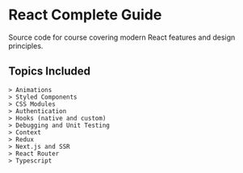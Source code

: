 # React Complete Guide

Source code for course covering modern React features and design principles. 

## Topics Included

```
> Animations
> Styled Components
> CSS Modules
> Authentication
> Hooks (native and custom)
> Debugging and Unit Testing
> Context
> Redux
> Next.js and SSR
> React Router
> Typescript
```
